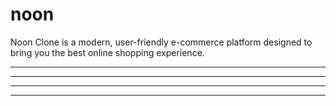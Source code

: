 # noon
Noon Clone is a modern, user-friendly e-commerce platform designed to bring you the best online shopping experience.

---
---
---
---